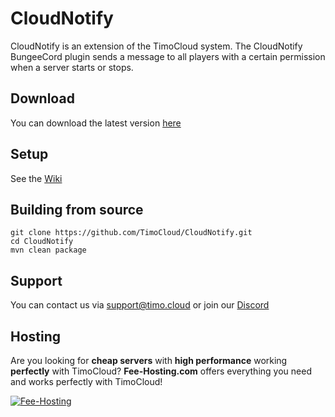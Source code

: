 # CloudNotify
CloudNotify is an extension of the TimoCloud system. The CloudNotify BungeeCord plugin sends a message to all players with a certain permission when a server starts or stops.
 
 ## Download
 You can download the latest version [here](https://jenkins.craftmal.de/job/CloudNotify/lastSuccessfulBuild/artifact/target/CloudNotify.jar)
 
 ## Setup
 See the [Wiki](https://github.com/TimoCloud/CloudNotify/wiki)

 ## Building from source
 ```
 git clone https://github.com/TimoCloud/CloudNotify.git
 cd CloudNotify
 mvn clean package
 ```
 
 ## Support
 You can contact us via [support@timo.cloud](mailto:support@timo.cloud) or join our [Discord](https://discord.gg/RTNn4SE)
 
 ## Hosting
Are you looking for **cheap servers** with **high performance** working **perfectly** with TimoCloud? **Fee-Hosting.com** offers everything you need and works perfectly with TimoCloud!

 [![Fee-Hosting](https://fee-hosting.com/includes/asset/img/logo/logo.png)](https://fee-hosting.com/virtual-server/)